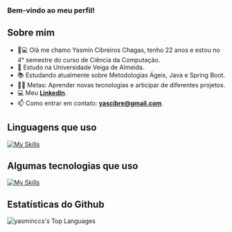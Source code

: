 ### Bem-vindo ao meu perfil!

## Sobre mim

- 👨💻 Olá me chamo Yasmin Cibreiros Chagas, tenho 22 anos e estou no 4° semestre do curso de Ciência da Computação.
- 🌱 Estudo na Universidade Veiga de Almeida.
- 📚 Estudando atualmente sobre Metodologias Ágeis, Java e Spring Boot.
- 💪🏼 Metas: Aprender novas tecnologias e articipar de diferentes projetos.
- 💻 Meu **[LinkedIn](https://www.linkedin.com/in/yasminccs/)**.
- 📫 Como entrar em contato: **yascibre@gmail.com**.

## Linguagens que uso

[![My Skills](https://skillicons.dev/icons?i=javascript,java,python,mysql,html,css)](https://skillicons.dev)

## Algumas tecnologias que uso

[![My Skills](https://skillicons.dev/icons?i=git,github,spring,figma,vscode,idea,notion)](https://skillicons.dev)

## Estatísticas do Github

![yasminccs's Top Languages](https://github-readme-stats.vercel.app/api/top-langs/?username=yasminccs&theme=midnight-purple&show_icons=true&hide_border=true&layout=compact)
